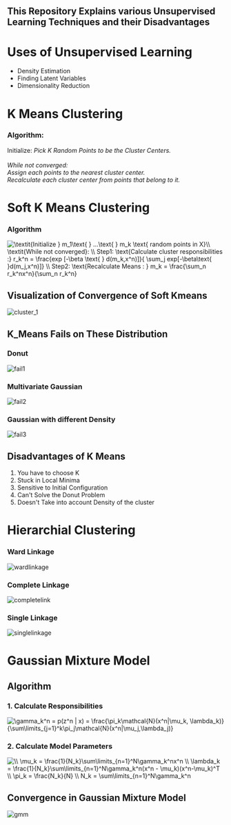 ## This Repository Explains various Unsupervised Learning Techniques and their Disadvantages

# Uses of Unsupervised Learning

<ul>
<li> Density Estimation 
<li> Finding Latent Variables
<li> Dimensionality Reduction
</ul>

# K Means Clustering

### Algorithm:

Initialize: <i> Pick K Random Points to be the Cluster Centers. </i><br> <br>
<i> While not converged: <br>
Assign each points to the nearest cluster center. <br>
Recalculate each cluster center from points that belong to it. </i> <br>

# Soft K Means Clustering

### Algorithm

<img src="https://latex.codecogs.com/gif.latex?\textit{Initialize&space;}&space;m_1\text{&space;}&space;...\text{&space;}&space;m_k&space;\text{&space;random&space;points&space;in&space;X}\\&space;\textit{While&space;not&space;converged}:&space;\\&space;Step1:&space;\text{Calculate&space;cluster&space;responsibilities&space;:}&space;r_k^n&space;=&space;\frac{exp&space;[-\beta&space;\text{&space;}&space;d(m_k,x^n)]}{&space;\sum_j&space;exp[-\beta\text{&space;}d(m_j,x^n)]}&space;\\&space;Step2:&space;\text{Recalculate&space;Means&space;:&space;}&space;m_k&space;=&space;\frac{\sum_n&space;r_k^nx^n}{\sum_n&space;r_k^n}" title="\textit{Initialize } m_1\text{ } ...\text{ } m_k \text{ random points in X}\\ \textit{While not converged}: \\ Step1: \text{Calculate cluster responsibilities :} r_k^n = \frac{exp [-\beta \text{ } d(m_k,x^n)]}{ \sum_j exp[-\beta\text{ }d(m_j,x^n)]} \\ Step2: \text{Recalculate Means : } m_k = \frac{\sum_n r_k^nx^n}{\sum_n r_k^n}" />


## Visualization of Convergence of Soft Kmeans

![cluster_1](https://user-images.githubusercontent.com/16246821/75245208-4553a300-57f3-11ea-98b8-26bdd1190d6a.png)


## K_Means Fails on These Distribution

### Donut

![fail1](https://user-images.githubusercontent.com/16246821/75246836-9add7f00-57f6-11ea-9f10-abab77da5cad.png)

### Multivariate Gaussian

![fail2](https://user-images.githubusercontent.com/16246821/75246842-9ca74280-57f6-11ea-8861-6756786946f9.png)

### Gaussian with different Density

![fail3](https://user-images.githubusercontent.com/16246821/75246832-987b2500-57f6-11ea-9df1-4de0241f6653.png)


## Disadvantages of K Means

<ol>
<li> You have to choose K 
<li> Stuck in Local Minima 
<li> Sensitive to Initial Configuration
<li> Can't Solve the Donut Problem
<li> Doesn't Take into account Density of the cluster

</ol>


# Hierarchial Clustering

### Ward Linkage
![wardlinkage](https://user-images.githubusercontent.com/16246821/75453778-6c000e00-599a-11ea-87d7-9f2b0e1004db.png)

### Complete Linkage
![completelink](https://user-images.githubusercontent.com/16246821/75453754-63a7d300-599a-11ea-8df8-b18a92c57792.png)

### Single Linkage
![singlelinkage](https://user-images.githubusercontent.com/16246821/75453757-64d90000-599a-11ea-8342-fdf0977908bb.png)


# Gaussian Mixture Model

## Algorithm

### 1. Calculate Responsibilities

<img src="https://latex.codecogs.com/gif.latex?\gamma_k^n&space;=&space;p(z^n&space;|&space;x)&space;=&space;\frac{\pi_k\mathcal{N}(x^n|\mu_k,&space;\lambda_k)}{\sum\limits_{j=1}^k\pi_j\mathcal{N}(x^n|\mu_j,\lambda_j)}" title="\gamma_k^n = p(z^n | x) = \frac{\pi_k\mathcal{N}(x^n|\mu_k, \lambda_k)}{\sum\limits_{j=1}^k\pi_j\mathcal{N}(x^n|\mu_j,\lambda_j)}" />

### 2. Calculate Model Parameters

<img src="https://latex.codecogs.com/gif.latex?\\&space;\mu_k&space;=&space;\frac{1}{N_k}\sum\limits_{n=1}^N\gamma_k^nx^n&space;\\&space;\lambda_k&space;=&space;\frac{1}{N_k}\sum\limits_{n=1}^N\gamma_k^n(x^n&space;-&space;\mu_k)(x^n-\mu_k)^T&space;\\&space;\pi_k&space;=&space;\frac{N_k}{N}&space;\\&space;N_k&space;=&space;\sum\limits_{n=1}^N\gamma_k^n" title="\\ \mu_k = \frac{1}{N_k}\sum\limits_{n=1}^N\gamma_k^nx^n \\ \lambda_k = \frac{1}{N_k}\sum\limits_{n=1}^N\gamma_k^n(x^n - \mu_k)(x^n-\mu_k)^T \\ \pi_k = \frac{N_k}{N} \\ N_k = \sum\limits_{n=1}^N\gamma_k^n" />


## Convergence in Gaussian Mixture Model

![gmm](https://user-images.githubusercontent.com/16246821/75545470-6105b600-5a4c-11ea-9db6-a20dbfbeb8f9.png)
